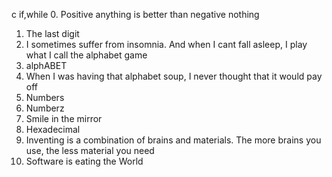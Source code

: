 c if,while
0. Positive anything is better than negative nothing
1. The last digit
2. I sometimes suffer from insomnia. And when I cant fall asleep, I play what I call the alphabet game
3. alphABET
4. When I was having that alphabet soup, I never thought that it would pay off
5. Numbers
6. Numberz
7. Smile in the mirror
8. Hexadecimal
10. Inventing is a combination of brains and materials. The more brains you use, the less material you need
12. Software is eating the World
